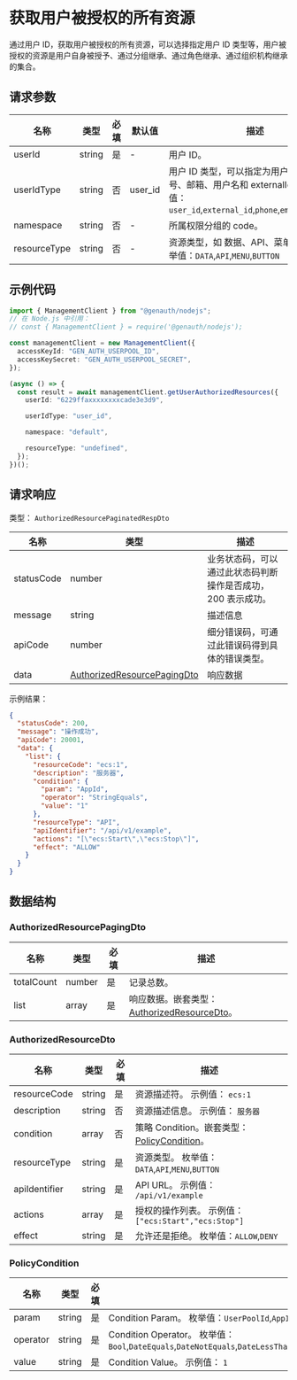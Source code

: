 # 获取用户被授权的所有资源

<!--
  警告⚠️：
  不要直接修改该文档，
  https://github.com/Authing/authing-docs-factory
  使用该项目进行生成
-->

<LastUpdated />

通过用户 ID，获取用户被授权的所有资源，可以选择指定用户 ID 类型等，用户被授权的资源是用户自身被授予、通过分组继承、通过角色继承、通过组织机构继承的集合。

## 请求参数

| 名称         | 类型   | 必填 | 默认值  | 描述                                                                                                                              | 示例值                     |
| ------------ | ------ | ---- | ------- | --------------------------------------------------------------------------------------------------------------------------------- | -------------------------- |
| userId       | string | 是   | -       | 用户 ID。                                                                                                                         | `6229ffaxxxxxxxxcade3e3d9` |
| userIdType   | string | 否   | user_id | 用户 ID 类型，可以指定为用户 ID、手机号、邮箱、用户名和 externalId。。 枚举值：`user_id`,`external_id`,`phone`,`email`,`username` | `user_id`                  |
| namespace    | string | 否   | -       | 所属权限分组的 code。                                                                                                             | `default`                  |
| resourceType | string | 否   | -       | 资源类型，如 数据、API、菜单、按钮。 枚举值：`DATA`,`API`,`MENU`,`BUTTON`                                                         |                            |

## 示例代码

```ts
import { ManagementClient } from "@genauth/nodejs";
// 在 Node.js 中引用：
// const { ManagementClient } = require('@genauth/nodejs');

const managementClient = new ManagementClient({
  accessKeyId: "GEN_AUTH_USERPOOL_ID",
  accessKeySecret: "GEN_AUTH_USERPOOL_SECRET",
});

(async () => {
  const result = await managementClient.getUserAuthorizedResources({
    userId: "6229ffaxxxxxxxxcade3e3d9",

    userIdType: "user_id",

    namespace: "default",

    resourceType: "undefined",
  });
})();
```

## 请求响应

类型： `AuthorizedResourcePaginatedRespDto`

| 名称       | 类型                                                                   | 描述                                                         |
| ---------- | ---------------------------------------------------------------------- | ------------------------------------------------------------ |
| statusCode | number                                                                 | 业务状态码，可以通过此状态码判断操作是否成功，200 表示成功。 |
| message    | string                                                                 | 描述信息                                                     |
| apiCode    | number                                                                 | 细分错误码，可通过此错误码得到具体的错误类型。               |
| data       | <a href="#AuthorizedResourcePagingDto">AuthorizedResourcePagingDto</a> | 响应数据                                                     |

示例结果：

```json
{
  "statusCode": 200,
  "message": "操作成功",
  "apiCode": 20001,
  "data": {
    "list": {
      "resourceCode": "ecs:1",
      "description": "服务器",
      "condition": {
        "param": "AppId",
        "operator": "StringEquals",
        "value": "1"
      },
      "resourceType": "API",
      "apiIdentifier": "/api/v1/example",
      "actions": "[\"ecs:Start\",\"ecs:Stop\"]",
      "effect": "ALLOW"
    }
  }
}
```

## 数据结构

### <a id="AuthorizedResourcePagingDto"></a> AuthorizedResourcePagingDto

| 名称       | 类型   | 必填 | 描述                                                                             |
| ---------- | ------ | ---- | -------------------------------------------------------------------------------- |
| totalCount | number | 是   | 记录总数。                                                                       |
| list       | array  | 是   | 响应数据。嵌套类型：<a href="#AuthorizedResourceDto">AuthorizedResourceDto</a>。 |

### <a id="AuthorizedResourceDto"></a> AuthorizedResourceDto

| 名称          | 类型   | 必填 | 描述                                                                       |
| ------------- | ------ | ---- | -------------------------------------------------------------------------- |
| resourceCode  | string | 是   | 资源描述符。 示例值： `ecs:1`                                              |
| description   | string | 否   | 资源描述信息。 示例值： `服务器`                                           |
| condition     | array  | 否   | 策略 Condition。嵌套类型：<a href="#PolicyCondition">PolicyCondition</a>。 |
| resourceType  | string | 是   | 资源类型。 枚举值：`DATA`,`API`,`MENU`,`BUTTON`                            |
| apiIdentifier | string | 是   | API URL。 示例值： `/api/v1/example`                                       |
| actions       | array  | 是   | 授权的操作列表。 示例值： `["ecs:Start","ecs:Stop"]`                       |
| effect        | string | 是   | 允许还是拒绝。 枚举值：`ALLOW`,`DENY`                                      |

### <a id="PolicyCondition"></a> PolicyCondition

| 名称     | 类型   | 必填 | 描述                                                                                                                                                                                                                                                                                                                                                                                                                                     |
| -------- | ------ | ---- | ---------------------------------------------------------------------------------------------------------------------------------------------------------------------------------------------------------------------------------------------------------------------------------------------------------------------------------------------------------------------------------------------------------------------------------------- |
| param    | string | 是   | Condition Param。 枚举值：`UserPoolId`,`AppId`,`RequestFrom`,`UserId`,`UserArn`,`CurrentTime`,`EpochTime`,`SourceIp`,`User`,`MultiFactorAuthPresent`,`MultiFactorAuthAge`,`UserAgent`,`Referer`,`Device`,`OS`,`Country`,`Province`,`City`,`DeviceChanged`,`DeviceUntrusted`,`ProxyUntrusted`,`LoggedInApps`,`Namespace`                                                                                                                  |
| operator | string | 是   | Condition Operator。 枚举值：`Bool`,`DateEquals`,`DateNotEquals`,`DateLessThan`,`DateLessThanEquals`,`DateGreaterThan`,`DateGreaterThanEquals`,`IpAddress`,`NotIpAddress`,`NumericEquals`,`NumericNotEquals`,`NumericLessThan`,`NumericLessThanEquals`,`NumericGreaterThan`,`NumericGreaterThanEquals`,`StringEquals`,`StringNotEquals`,`StringEqualsIgnoreCase`,`StringNotEqualsIgnoreCase`,`StringLike`,`StringNotLike`,`ListContains` |
| value    | string | 是   | Condition Value。 示例值： `1`                                                                                                                                                                                                                                                                                                                                                                                                           |
